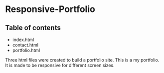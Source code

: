 # Responsive-Portfolio
## Table of contents
* index.html
* contact.html
* portfolio.html

Three html files were created to build a portfolio site.
This is a my portfolio. It is made to be responsive for different screen sizes. 
